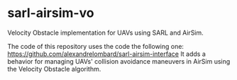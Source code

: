 # sarl-airsim-vo

Velocity Obstacle implementation for UAVs using SARL and AirSim.

The code of this repository uses the code the following one: https://github.com/alexandrelombard/sarl-airsim-interface
It adds a behavior for managing UAVs' collision avoidance maneuvers in AirSim using the Velocity Obstacle algorithm.
